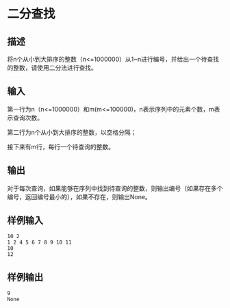 # 二分查找

## 描述

将n个从小到大排序的整数（n<=1000000）从1~n进行编号，并给出一个待查找的整数，请使用二分法进行查找。

## 输入

第一行为n（n<=1000000）和m(m<=100000)，n表示序列中的元素个数，m表示查询次数。

第二行为n个从小到大排序的整数，以空格分隔；

接下来有m行，每行一个待查询的整数。

## 输出

对于每次查询，如果能够在序列中找到待查询的整数，则输出编号（如果存在多个编号，返回编号最小的），如果不存在，则输出None。

## 样例输入

```
10 2
1 2 4 5 6 7 8 9 10 11
10
12
```

## 样例输出

```
9
None
```